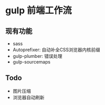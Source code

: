 # gulp 前端工作流

## 现有功能

- sass
- Autoprefixer: 自动补全CSS浏览器内核前缀
- gulp-plumber: 错误处理
- gulp-sourcemaps


## Todo

- 图片压缩
- 浏览器自动刷新